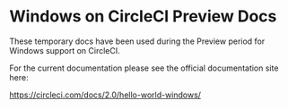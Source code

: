 # Windows on CircleCI Preview Docs

These temporary docs have been used during the Preview period for Windows support on CircleCI.

For the current documentation please see the official documentation site here:

https://circleci.com/docs/2.0/hello-world-windows/
